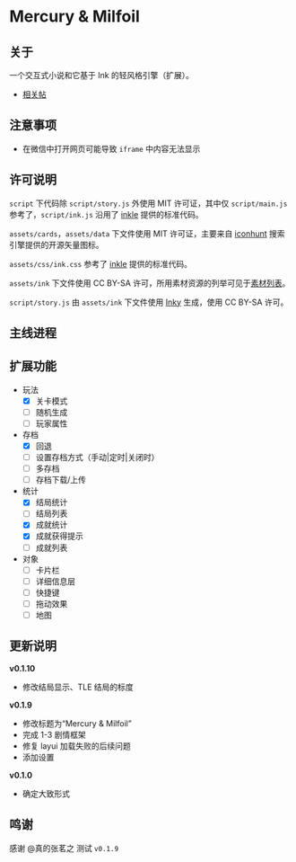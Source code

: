 # Mercury & Milfoil
## 关于
一个交互式小说和它基于 Ink 的轻风格引擎（扩展）。
* [相关帖](https://scp-wiki-cn.wikidot.com/forum/t-16705305/)

## 注意事项
* 在微信中打开网页可能导致 `iframe` 中内容无法显示

## 许可说明
`script` 下代码除 `script/story.js` 外使用 MIT 许可证，其中仅 `script/main.js` 参考了，`script/ink.js` 沿用了 [inkle](https://github.com/inkle) 提供的标准代码。

`assets/cards`，`assets/data` 下文件使用 MIT 许可证，主要来自 [iconhunt](https://iconhunt.site/) 搜索引擎提供的开源矢量图标。

`assets/css/ink.css` 参考了 [inkle](https://github.com/inkle) 提供的标准代码。

`assets/ink` 下文件使用 CC BY-SA 许可，所用素材资源的列举可见于[素材列表](./source_list.html)。

`script/story.js` 由 `assets/ink` 下文件使用 [Inky](https://github.com/inkle/inky) 生成，使用 CC BY-SA 许可。

## 主线进程

## 扩展功能
- 玩法
	- [x] 关卡模式
	- [ ] 随机生成
	- [ ] 玩家属性
- 存档
	- [x] 回退
	- [ ] 设置存档方式（手动|定时|关闭时）
	- [ ] 多存档
	- [ ] 存档下载/上传
- 统计
	- [x] 结局统计
	- [ ] 结局列表
	- [x] 成就统计
	- [x] 成就获得提示
	- [ ] 成就列表
- 对象
	- [ ] 卡片栏
	- [ ] 详细信息层
	- [ ] 快捷键
	- [ ] 拖动效果
	- [ ] 地图

## 更新说明
**v0.1.10**
* 修改结局显示、TLE 结局的标度

**v0.1.9**
* 修改标题为“Mercury & Milfoil”
* 完成 1-3 剧情框架
* 修复 layui 加载失败的后续问题
* 添加设置

**v0.1.0**
* 确定大致形式

## 鸣谢
感谢 @真的张茗之 测试 `v0.1.9`
